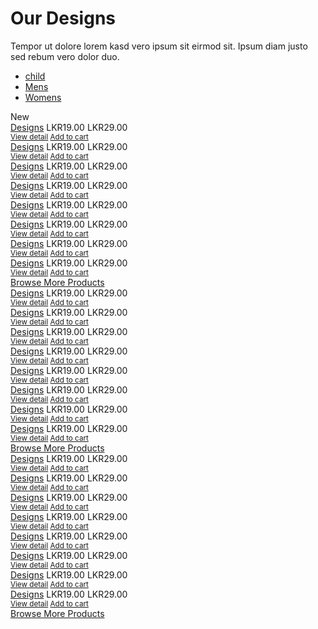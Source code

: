 <div class="container-xxl py-5">
        <div class="container">
            <div class="row g-0 gx-5 align-items-end">
                <div class="col-lg-6">
                    <div class="section-header text-start mb-5 wow fadeInUp" data-wow-delay="0.1s" style="max-width: 500px;">
                        <h1 class="display-5 mb-3">Our Designs</h1>
                        <p>Tempor ut dolore lorem kasd vero ipsum sit eirmod sit. Ipsum diam justo sed rebum vero dolor duo.</p>
                    </div>
                </div>
                <div class="col-lg-6 text-start text-lg-end wow slideInRight" data-wow-delay="0.1s">
                    <ul class="nav nav-pills d-inline-flex justify-content-end mb-5">
                        <li class="nav-item me-2">
                            <a class="btn btn-outline-primary border-2 " data-bs-toggle="pill" href="#tab-1">child</a>
                        </li>
                        <li class="nav-item me-2">
                            <a class="btn btn-outline-primary border-2" data-bs-toggle="pill" href="#tab-2">Mens </a>
                        </li>
                        <li class="nav-item me-0">
                            <a class="btn btn-outline-primary border-2" data-bs-toggle="pill" href="#tab-3">Womens</a>
                        </li>
                    </ul>
                </div>
            </div>
            <div class="tab-content">
                <div id="tab-1" class="tab-pane fade show p-0 active">
                    <div class="row g-4">
                        <div class="col-xl-3 col-lg-4 col-md-6 wow fadeInUp" data-wow-delay="0.1s">
                            <div class="product-item">
                                <div class="position-relative bg-light overflow-hidden">
                                    <img class="img-fluid w-100" src="./img/child3.webp" alt="">
                                    <div class="bg-secondary rounded text-white position-absolute start-0 top-0 m-4 py-1 px-3">New</div>
                                </div>
                                <div class="text-center p-4">
                                    <a class="d-block h5 mb-2" href="">Designs</a>
                                    <span class="text-primary me-1">LKR19.00</span>
                                    <span class="text-body text-decoration-line-through">LKR29.00</span>
                                </div>
                                <div class="d-flex border-top">
                                    <small class="w-50 text-center border-end py-2">
                                        <a class="text-body" href=""><i class="fa fa-eye text-primary me-2"></i>View detail</a>
                                    </small>
                                    <small class="w-50 text-center py-2">
                                        <a class="text-body" href=""><i class="fa fa-shopping-bag text-primary me-2"></i>Add to cart</a>
                                    </small>
                                </div>
                            </div>
                        </div>
                        <div class="col-xl-3 col-lg-4 col-md-6 wow fadeInUp" data-wow-delay="0.3s">
                            <div class="product-item">
                                <div class="position-relative bg-light overflow-hidden">
                                    <img class="img-fluid w-100" src="img/child2.jpeg" alt="">
                                </div>
                                <div class="text-center p-4">
                                    <a class="d-block h5 mb-2" href="">Designs</a>
                                    <span class="text-primary me-1">LKR19.00</span>
                                    <span class="text-body text-decoration-line-through">LKR29.00</span>
                                </div>
                                <div class="d-flex border-top">
                                    <small class="w-50 text-center border-end py-2">
                                        <a class="text-body" href=""><i class="fa fa-eye text-primary me-2"></i>View detail</a>
                                    </small>
                                    <small class="w-50 text-center py-2">
                                        <a class="text-body" href=""><i class="fa fa-shopping-bag text-primary me-2"></i>Add to cart</a>
                                    </small>
                                </div>
                            </div>
                        </div>
                        <div class="col-xl-3 col-lg-4 col-md-6 wow fadeInUp" data-wow-delay="0.5s">
                            <div class="product-item">
                                <div class="position-relative bg-light overflow-hidden">
                                    <img class="img-fluid w-100" src="img/child3.webp" alt="">
                                </div>
                                <div class="text-center p-4">
                                    <a class="d-block h5 mb-2" href="">Designs</a>
                                    <span class="text-primary me-1">LKR19.00</span>
                                    <span class="text-body text-decoration-line-through">LKR29.00</span>
                                </div>
                                <div class="d-flex border-top">
                                    <small class="w-50 text-center border-end py-2">
                                        <a class="text-body" href=""><i class="fa fa-eye text-primary me-2"></i>View detail</a>
                                    </small>
                                    <small class="w-50 text-center py-2">
                                        <a class="text-body" href=""><i class="fa fa-shopping-bag text-primary me-2"></i>Add to cart</a>
                                    </small>
                                </div>
                            </div>
                        </div>
                        <div class="col-xl-3 col-lg-4 col-md-6 wow fadeInUp" data-wow-delay="0.7s">
                            <div class="product-item">
                                <div class="position-relative bg-light overflow-hidden">
                                    <img class="img-fluid w-100" src="img/child3.webp" alt="">
                                </div>
                                <div class="text-center p-4">
                                    <a class="d-block h5 mb-2" href="">Designs</a>
                                    <span class="text-primary me-1">LKR19.00</span>
                                    <span class="text-body text-decoration-line-through">LKR29.00</span>
                                </div>
                                <div class="d-flex border-top">
                                    <small class="w-50 text-center border-end py-2">
                                        <a class="text-body" href=""><i class="fa fa-eye text-primary me-2"></i>View detail</a>
                                    </small>
                                    <small class="w-50 text-center py-2">
                                        <a class="text-body" href=""><i class="fa fa-shopping-bag text-primary me-2"></i>Add to cart</a>
                                    </small>
                                </div>
                            </div>
                        </div>
                        <div class="col-xl-3 col-lg-4 col-md-6 wow fadeInUp" data-wow-delay="0.1s">
                            <div class="product-item">
                                <div class="position-relative bg-light overflow-hidden">
                                    <img class="img-fluid w-100" src="img/child2.jpeg" alt="">
                                </div>
                                <div class="text-center p-4">
                                    <a class="d-block h5 mb-2" href="">Designs</a>
                                    <span class="text-primary one me-1">LKR19.00</span>
                                    <span class="text-body text-decoration-line-through">LKR29.00</span>
                                </div>
                                <div class="d-flex border-top">
                                    <small class="w-50 text-center border-end py-2">
                                        <a class="text-body" href=""><i class="fa fa-eye text-primary me-2"></i>View detail</a>
                                    </small>
                                    <small class="w-50 text-center py-2">
                                        <a class="text-body" href=""><i class="fa fa-shopping-bag text-primary me-2"></i>Add to cart</a>
                                    </small>
                                </div>
                            </div>
                        </div>
                        <div class="col-xl-3 col-lg-4 col-md-6 wow fadeInUp" data-wow-delay="0.3s">
                            <div class="product-item">
                                <div class="position-relative bg-light overflow-hidden">
                                    <img class="img-fluid w-100" src="img/child3.webp" alt="">
                                </div>
                                <div class="text-center p-4">
                                    <a class="d-block h5 mb-2" href="">Designs</a>
                                    <span class="text-primary me-1">LKR19.00</span>
                                    <span class="text-body text-decoration-line-through">LKR29.00</span>
                                </div>
                                <div class="d-flex border-top">
                                    <small class="w-50 text-center border-end py-2">
                                        <a class="text-body" href=""><i class="fa fa-eye text-primary me-2"></i>View detail</a>
                                    </small>
                                    <small class="w-50 text-center py-2">
                                        <a class="text-body" href=""><i class="fa fa-shopping-bag text-primary me-2"></i>Add to cart</a>
                                    </small>
                                </div>
                            </div>
                        </div>
                        <div class="col-xl-3 col-lg-4 col-md-6 wow fadeInUp" data-wow-delay="0.5s">
                            <div class="product-item">
                                <div class="position-relative bg-light overflow-hidden">
                                    <img class="img-fluid w-100" src="img/child3.webp" alt="">
                                </div>
                                <div class="text-center p-4">
                                    <a class="d-block h5 mb-2" href="">Designs</a>
                                    <span class="text-primary me-1">LKR19.00</span>
                                    <span class="text-body text-decoration-line-through">LKR29.00</span>
                                </div>
                                <div class="d-flex border-top">
                                    <small class="w-50 text-center border-end py-2">
                                        <a class="text-body" href=""><i class="fa fa-eye text-primary me-2"></i>View detail</a>
                                    </small>
                                    <small class="w-50 text-center py-2">
                                        <a class="text-body" href=""><i class="fa fa-shopping-bag text-primary me-2"></i>Add to cart</a>
                                    </small>
                                </div>
                            </div>
                        </div>
                        <div class="col-xl-3 col-lg-4 col-md-6 wow fadeInUp" data-wow-delay="0.7s">
                            <div class="product-item">
                                <div class="position-relative bg-light overflow-hidden">
                                    <img class="img-fluid w-100" src="img/child2.jpeg" alt="">
                                </div>
                                <div class="text-center p-4">
                                    <a class="d-block h5 mb-2" href="">Designs</a>
                                    <span class="text-primary me-1">LKR19.00</span>
                                    <span class="text-body text-decoration-line-through">LKR29.00</span>
                                </div>
                                <div class="d-flex border-top">
                                    <small class="w-50 text-center border-end py-2">
                                        <a class="text-body" href=""><i class="fa fa-eye text-primary me-2"></i>View detail</a>
                                    </small>
                                    <small class="w-50 text-center py-2">
                                        <a class="text-body" href=""><i class="fa fa-shopping-bag text-primary me-2"></i>Add to cart</a>
                                    </small>
                                </div>
                            </div>
                        </div>
                        <div class="col-12 text-center wow fadeInUp" data-wow-delay="0.1s">
                            <a class="btn btn-primary rounded-pill py-3 px-5" href="">Browse More Products</a>
                        </div>
                    </div>
                </div>
                <div id="tab-2" class="tab-pane fade show p-0">
                    <div class="row g-4">
                        <div class="col-xl-3 col-lg-4 col-md-6">
                            <div class="product-item">
                                <div class="position-relative bg-light overflow-hidden">
                                    <img class="img-fluid w-100" src="img/men1.jpeg" alt="">
                                </div>
                                <div class="text-center p-4">
                                    <a class="d-block h5 mb-2" href="">Designs</a>
                                    <span class="text-primary me-1">LKR19.00</span>
                                    <span class="text-body text-decoration-line-through">LKR29.00</span>
                                </div>
                                <div class="d-flex border-top">
                                    <small class="w-50 text-center border-end py-2">
                                        <a class="text-body" href=""><i class="fa fa-eye text-primary me-2"></i>View detail</a>
                                    </small>
                                    <small class="w-50 text-center py-2">
                                        <a class="text-body" href=""><i class="fa fa-shopping-bag text-primary me-2"></i>Add to cart</a>
                                    </small>
                                </div>
                            </div>
                        </div>
                        <div class="col-xl-3 col-lg-4 col-md-6">
                            <div class="product-item">
                                <div class="position-relative bg-light overflow-hidden">
                                    <img class="img-fluid w-100" src="img/men3.jpeg" alt="">
                                </div>
                                <div class="text-center p-4">
                                    <a class="d-block h5 mb-2" href="">Designs</a>
                                    <span class="text-primary me-1">LKR19.00</span>
                                    <span class="text-body text-decoration-line-through">LKR29.00</span>
                                </div>
                                <div class="d-flex border-top">
                                    <small class="w-50 text-center border-end py-2">
                                        <a class="text-body" href=""><i class="fa fa-eye text-primary me-2"></i>View detail</a>
                                    </small>
                                    <small class="w-50 text-center py-2">
                                        <a class="text-body" href=""><i class="fa fa-shopping-bag text-primary me-2"></i>Add to cart</a>
                                    </small>
                                </div>
                            </div>
                        </div>
                        <div class="col-xl-3 col-lg-4 col-md-6">
                            <div class="product-item">
                                <div class="position-relative bg-light overflow-hidden">
                                    <img class="img-fluid w-100" src="img/men3.jpeg" alt="">
                                </div>
                                <div class="text-center p-4">
                                    <a class="d-block h5 mb-2" href="">Designs</a>
                                    <span class="text-primary me-1">LKR19.00</span>
                                    <span class="text-body text-decoration-line-through">LKR29.00</span>
                                </div>
                                <div class="d-flex border-top">
                                    <small class="w-50 text-center border-end py-2">
                                        <a class="text-body" href=""><i class="fa fa-eye text-primary me-2"></i>View detail</a>
                                    </small>
                                    <small class="w-50 text-center py-2">
                                        <a class="text-body" href=""><i class="fa fa-shopping-bag text-primary me-2"></i>Add to cart</a>
                                    </small>
                                </div>
                            </div>
                        </div>
                        <div class="col-xl-3 col-lg-4 col-md-6">
                            <div class="product-item">
                                <div class="position-relative bg-light overflow-hidden">
                                    <img class="img-fluid w-100" src="img/men1.jpeg" alt="">
                                </div>
                                <div class="text-center p-4">
                                    <a class="d-block h5 mb-2" href="">Designs</a>
                                    <span class="text-primary me-1">LKR19.00</span>
                                    <span class="text-body text-decoration-line-through">LKR29.00</span>
                                </div>
                                <div class="d-flex border-top">
                                    <small class="w-50 text-center border-end py-2">
                                        <a class="text-body" href=""><i class="fa fa-eye text-primary me-2"></i>View detail</a>
                                    </small>
                                    <small class="w-50 text-center py-2">
                                        <a class="text-body" href=""><i class="fa fa-shopping-bag text-primary me-2"></i>Add to cart</a>
                                    </small>
                                </div>
                            </div>
                        </div>
                        <div class="col-xl-3 col-lg-4 col-md-6">
                            <div class="product-item">
                                <div class="position-relative bg-light overflow-hidden">
                                    <img class="img-fluid w-100" src="img/men1.jpeg" alt="">
                                </div>
                                <div class="text-center p-4">
                                    <a class="d-block h5 mb-2" href="">Designs</a>
                                    <span class="text-primary me-1">LKR19.00</span>
                                    <span class="text-body text-decoration-line-through">LKR29.00</span>
                                </div>
                                <div class="d-flex border-top">
                                    <small class="w-50 text-center border-end py-2">
                                        <a class="text-body" href=""><i class="fa fa-eye text-primary me-2"></i>View detail</a>
                                    </small>
                                    <small class="w-50 text-center py-2">
                                        <a class="text-body" href=""><i class="fa fa-shopping-bag text-primary me-2"></i>Add to cart</a>
                                    </small>
                                </div>
                            </div>
                        </div>
                        <div class="col-xl-3 col-lg-4 col-md-6">
                            <div class="product-item">
                                <div class="position-relative bg-light overflow-hidden">
                                    <img class="img-fluid w-100" src="img/men1.jpeg" alt="">
                                </div>
                                <div class="text-center p-4">
                                    <a class="d-block h5 mb-2" href="">Designs</a>
                                    <span class="text-primary me-1">LKR19.00</span>
                                    <span class="text-body text-decoration-line-through">LKR29.00</span>
                                </div>
                                <div class="d-flex border-top">
                                    <small class="w-50 text-center border-end py-2">
                                        <a class="text-body" href=""><i class="fa fa-eye text-primary me-2"></i>View detail</a>
                                    </small>
                                    <small class="w-50 text-center py-2">
                                        <a class="text-body" href=""><i class="fa fa-shopping-bag text-primary me-2"></i>Add to cart</a>
                                    </small>
                                </div>
                            </div>
                        </div>
                        <div class="col-xl-3 col-lg-4 col-md-6">
                            <div class="product-item">
                                <div class="position-relative bg-light overflow-hidden">
                                    <img class="img-fluid w-100" src="img/men3.jpeg" alt="">
                                </div>
                                <div class="text-center p-4">
                                    <a class="d-block h5 mb-2" href="">Designs</a>
                                    <span class="text-primary me-1">LKR19.00</span>
                                    <span class="text-body text-decoration-line-through">LKR29.00</span>
                                </div>
                                <div class="d-flex border-top">
                                    <small class="w-50 text-center border-end py-2">
                                        <a class="text-body" href=""><i class="fa fa-eye text-primary me-2"></i>View detail</a>
                                    </small>
                                    <small class="w-50 text-center py-2">
                                        <a class="text-body" href=""><i class="fa fa-shopping-bag text-primary me-2"></i>Add to cart</a>
                                    </small>
                                </div>
                            </div>
                        </div>
                        <div class="col-xl-3 col-lg-4 col-md-6">
                            <div class="product-item">
                                <div class="position-relative bg-light overflow-hidden">
                                    <img class="img-fluid w-100" src="img/men1.jpeg" alt="">
                                </div>
                                <div class="text-center p-4">
                                    <a class="d-block h5 mb-2" href="">Designs</a>
                                    <span class="text-primary me-1">LKR19.00</span>
                                    <span class="text-body text-decoration-line-through">LKR29.00</span>
                                </div>
                                <div class="d-flex border-top">
                                    <small class="w-50 text-center border-end py-2">
                                        <a class="text-body" href=""><i class="fa fa-eye text-primary me-2"></i>View detail</a>
                                    </small>
                                    <small class="w-50 text-center py-2">
                                        <a class="text-body" href=""><i class="fa fa-shopping-bag text-primary me-2"></i>Add to cart</a>
                                    </small>
                                </div>
                            </div>
                        </div>
                        <div class="col-12 text-center">
                            <a class="btn btn-primary rounded-pill py-3 px-5" href="">Browse More Products</a>
                        </div>
                    </div>
                </div>
                <div id="tab-3" class="tab-pane fade show p-0">
                    <div class="row g-4">
                        <div class="col-xl-3 col-lg-4 col-md-6">
                            <div class="product-item">
                                <div class="position-relative bg-light overflow-hidden">
                                    <img class="img-fluid w-100" src="img/woman1.jpeg" alt="">
                                </div>
                                <div class="text-center p-4">
                                    <a class="d-block h5 mb-2" href="">Designs</a>
                                    <span class="text-primary me-1">LKR19.00</span>
                                    <span class="text-body text-decoration-line-through">LKR29.00</span>
                                </div>
                                <div class="d-flex border-top">
                                    <small class="w-50 text-center border-end py-2">
                                        <a class="text-body" href=""><i class="fa fa-eye text-primary me-2"></i>View detail</a>
                                    </small>
                                    <small class="w-50 text-center py-2">
                                        <a class="text-body" href=""><i class="fa fa-shopping-bag text-primary me-2"></i>Add to cart</a>
                                    </small>
                                </div>
                            </div>
                        </div>
                        <div class="col-xl-3 col-lg-4 col-md-6">
                            <div class="product-item">
                                <div class="position-relative bg-light overflow-hidden">
                                    <img class="img-fluid w-100" src="img/woman3.jpeg" alt="">
                                </div>
                                <div class="text-center p-4">
                                    <a class="d-block h5 mb-2" href="">Designs</a>
                                    <span class="text-primary me-1">LKR19.00</span>
                                    <span class="text-body text-decoration-line-through">LKR29.00</span>
                                </div>
                                <div class="d-flex border-top">
                                    <small class="w-50 text-center border-end py-2">
                                        <a class="text-body" href=""><i class="fa fa-eye text-primary me-2"></i>View detail</a>
                                    </small>
                                    <small class="w-50 text-center py-2">
                                        <a class="text-body" href=""><i class="fa fa-shopping-bag text-primary me-2"></i>Add to cart</a>
                                    </small>
                                </div>
                            </div>
                        </div>
                        <div class="col-xl-3 col-lg-4 col-md-6">
                            <div class="product-item">
                                <div class="position-relative bg-light overflow-hidden">
                                    <img class="img-fluid w-100" src="img/woman3.jpeg" alt="">
                                </div>
                                <div class="text-center p-4">
                                    <a class="d-block h5 mb-2" href="">Designs</a>
                                    <span class="text-primary me-1">LKR19.00</span>
                                    <span class="text-body text-decoration-line-through">LKR29.00</span>
                                </div>
                                <div class="d-flex border-top">
                                    <small class="w-50 text-center border-end py-2">
                                        <a class="text-body" href=""><i class="fa fa-eye text-primary me-2"></i>View detail</a>
                                    </small>
                                    <small class="w-50 text-center py-2">
                                        <a class="text-body" href=""><i class="fa fa-shopping-bag text-primary me-2"></i>Add to cart</a>
                                    </small>
                                </div>
                            </div>
                        </div>
                        <div class="col-xl-3 col-lg-4 col-md-6">
                            <div class="product-item">
                                <div class="position-relative bg-light overflow-hidden">
                                    <img class="img-fluid w-100" src="img/woman1.jpeg" alt="">
                                </div>
                                <div class="text-center p-4">
                                    <a class="d-block h5 mb-2" href="">Designs</a>
                                    <span class="text-primary me-1">LKR19.00</span>
                                    <span class="text-body text-decoration-line-through">LKR29.00</span>
                                </div>
                                <div class="d-flex border-top">
                                    <small class="w-50 text-center border-end py-2">
                                        <a class="text-body" href=""><i class="fa fa-eye text-primary me-2"></i>View detail</a>
                                    </small>
                                    <small class="w-50 text-center py-2">
                                        <a class="text-body" href=""><i class="fa fa-shopping-bag text-primary me-2"></i>Add to cart</a>
                                    </small>
                                </div>
                            </div>
                        </div>
                        <div class="col-xl-3 col-lg-4 col-md-6">
                            <div class="product-item">
                                <div class="position-relative bg-light overflow-hidden">
                                    <img class="img-fluid w-100" src="img/woman3.jpeg" alt="">
                                </div>
                                <div class="text-center p-4">
                                    <a class="d-block h5 mb-2" href="">Designs</a>
                                    <span class="text-primary me-1">LKR19.00</span>
                                    <span class="text-body text-decoration-line-through">LKR29.00</span>
                                </div>
                                <div class="d-flex border-top">
                                    <small class="w-50 text-center border-end py-2">
                                        <a class="text-body" href=""><i class="fa fa-eye text-primary me-2"></i>View detail</a>
                                    </small>
                                    <small class="w-50 text-center py-2">
                                        <a class="text-body" href=""><i class="fa fa-shopping-bag text-primary me-2"></i>Add to cart</a>
                                    </small>
                                </div>
                            </div>
                        </div>
                        <div class="col-xl-3 col-lg-4 col-md-6">
                            <div class="product-item">
                                <div class="position-relative bg-light overflow-hidden">
                                    <img class="img-fluid w-100" src="img/woman1.jpeg" alt="">
                                </div>
                                <div class="text-center p-4">
                                    <a class="d-block h5 mb-2" href="">Designs</a>
                                    <span class="text-primary me-1">LKR19.00</span>
                                    <span class="text-body text-decoration-line-through">LKR29.00</span>
                                </div>
                                <div class="d-flex border-top">
                                    <small class="w-50 text-center border-end py-2">
                                        <a class="text-body" href=""><i class="fa fa-eye text-primary me-2"></i>View detail</a>
                                    </small>
                                    <small class="w-50 text-center py-2">
                                        <a class="text-body" href=""><i class="fa fa-shopping-bag text-primary me-2"></i>Add to cart</a>
                                    </small>
                                </div>
                            </div>
                        </div>
                        <div class="col-xl-3 col-lg-4 col-md-6">
                            <div class="product-item">
                                <div class="position-relative bg-light overflow-hidden">
                                    <img class="img-fluid w-100" src="img/woman3.jpeg" alt="">
                                </div>
                                <div class="text-center p-4">
                                    <a class="d-block h5 mb-2" href="">Designs</a>
                                    <span class="text-primary me-1">LKR19.00</span>
                                    <span class="text-body text-decoration-line-through">LKR29.00</span>
                                </div>
                                <div class="d-flex border-top">
                                    <small class="w-50 text-center border-end py-2">
                                        <a class="text-body" href=""><i class="fa fa-eye text-primary me-2"></i>View detail</a>
                                    </small>
                                    <small class="w-50 text-center py-2">
                                        <a class="text-body" href=""><i class="fa fa-shopping-bag text-primary me-2"></i>Add to cart</a>
                                    </small>
                                </div>
                            </div>
                        </div>
                        <div class="col-xl-3 col-lg-4 col-md-6">
                            <div class="product-item">
                                <div class="position-relative bg-light overflow-hidden">
                                    <img class="img-fluid w-100" src="img/woman1.jpeg" alt="">
                                </div>
                                <div class="text-center p-4">
                                    <a class="d-block h5 mb-2" href="">Designs</a>
                                    <span class="text-primary me-1">LKR19.00</span>
                                    <span class="text-body text-decoration-line-through">LKR29.00</span>
                                </div>
                                <div class="d-flex border-top">
                                    <small class="w-50 text-center border-end py-2">
                                        <a class="text-body" href=""><i class="fa fa-eye text-primary me-2"></i>View detail</a>
                                    </small>
                                    <small class="w-50 text-center py-2">
                                        <a class="text-body" href=""><i class="fa fa-shopping-bag text-primary me-2"></i>Add to cart</a>
                                    </small>
                                </div>
                            </div>
                        </div>
                        <div class="col-12 text-center">
                            <a class="btn btn-primary rounded-pill py-3 px-5" href="">Browse More Products</a>
                        </div>
                    </div>
                </div>
            </div>
        </div>
    </div>